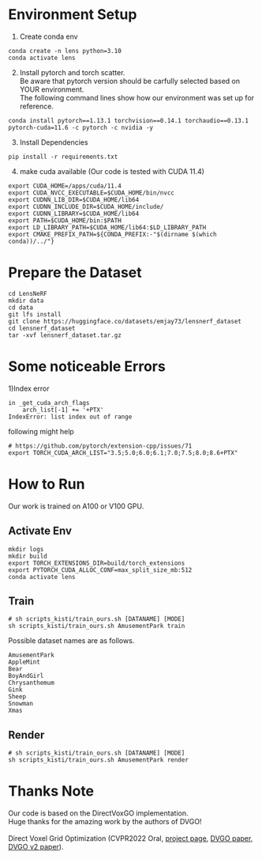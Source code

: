 
# Environment Setup
1. Create conda env
```
conda create -n lens python=3.10
conda activate lens
```

2. Install pytorch and torch scatter.\
Be aware that pytorch version should be carfully selected based on YOUR environment.\
The following command lines show how our environment was set up for reference.
```
conda install pytorch==1.13.1 torchvision==0.14.1 torchaudio==0.13.1 pytorch-cuda=11.6 -c pytorch -c nvidia -y
```

3. Install Dependencies
```
pip install -r requirements.txt
```

4. make cuda available (Our code is tested with CUDA 11.4)
```
export CUDA_HOME=/apps/cuda/11.4
export CUDA_NVCC_EXECUTABLE=$CUDA_HOME/bin/nvcc
export CUDNN_LIB_DIR=$CUDA_HOME/lib64
export CUDNN_INCLUDE_DIR=$CUDA_HOME/include/
export CUDNN_LIBRARY=$CUDA_HOME/lib64
export PATH=$CUDA_HOME/bin:$PATH
export LD_LIBRARY_PATH=$CUDA_HOME/lib64:$LD_LIBRARY_PATH
export CMAKE_PREFIX_PATH=${CONDA_PREFIX:-"$(dirname $(which conda))/../"}
```

# Prepare the Dataset
```
cd LensNeRF
mkdir data
cd data
git lfs install
git clone https://huggingface.co/datasets/emjay73/lensnerf_dataset
cd lensnerf_dataset
tar -xvf lensnerf_dataset.tar.gz
```


# Some noticeable Errors 
1)Index error 
```
in _get_cuda_arch_flags
    arch_list[-1] += '+PTX'
IndexError: list index out of range
```

following might help
```
# https://github.com/pytorch/extension-cpp/issues/71
export TORCH_CUDA_ARCH_LIST="3.5;5.0;6.0;6.1;7.0;7.5;8.0;8.6+PTX"
```

# How to Run
Our work is trained on A100 or V100 GPU.

## Activate Env
```
mkdir logs
mkdir build
export TORCH_EXTENSIONS_DIR=build/torch_extensions
export PYTORCH_CUDA_ALLOC_CONF=max_split_size_mb:512
conda activate lens
```
## Train
```
# sh scripts_kisti/train_ours.sh [DATANAME] [MODE]
sh scripts_kisti/train_ours.sh AmusementPark train
```

Possible dataset names are as follows.
```
AmusementPark
AppleMint
Bear
BoyAndGirl
Chrysanthemum
Gink
Sheep
Snowman
Xmas
```
## Render
```
# sh scripts_kisti/train_ours.sh [DATANAME] [MODE]
sh scripts_kisti/train_ours.sh AmusementPark render
```

# Thanks Note
Our code is based on the DirectVoxGO implementation.\
Huge thanks for the amazing work by the authors of DVGO!\
\
Direct Voxel Grid Optimization (CVPR2022 Oral, [project page](https://sunset1995.github.io/dvgo/), [DVGO paper](https://arxiv.org/abs/2111.11215), [DVGO v2 paper](https://arxiv.org/abs/2206.05085)).
